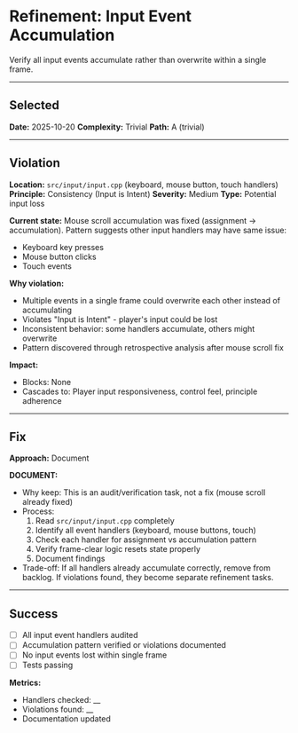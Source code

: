 # Refinement: Input Event Accumulation

Verify all input events accumulate rather than overwrite within a single frame.

---

<!-- BEGIN: SELECT/SELECTED -->
## Selected

**Date:** 2025-10-20
**Complexity:** Trivial
**Path:** A (trivial)
<!-- END: SELECT/SELECTED -->

---

<!-- BEGIN: SELECT/VIOLATION -->
## Violation

**Location:** `src/input/input.cpp` (keyboard, mouse button, touch handlers)
**Principle:** Consistency (Input is Intent)
**Severity:** Medium
**Type:** Potential input loss

**Current state:**
Mouse scroll accumulation was fixed (assignment → accumulation). Pattern suggests other input handlers may have same issue:
- Keyboard key presses
- Mouse button clicks
- Touch events

**Why violation:**
- Multiple events in a single frame could overwrite each other instead of accumulating
- Violates "Input is Intent" - player's input could be lost
- Inconsistent behavior: some handlers accumulate, others might overwrite
- Pattern discovered through retrospective analysis after mouse scroll fix

**Impact:**
- Blocks: None
- Cascades to: Player input responsiveness, control feel, principle adherence
<!-- END: SELECT/VIOLATION -->

---

<!-- BEGIN: SELECT/FIX -->
## Fix

**Approach:** Document

**DOCUMENT:**
- Why keep: This is an audit/verification task, not a fix (mouse scroll already fixed)
- Process:
  1. Read `src/input/input.cpp` completely
  2. Identify all event handlers (keyboard, mouse buttons, touch)
  3. Check each handler for assignment vs accumulation pattern
  4. Verify frame-clear logic resets state properly
  5. Document findings
- Trade-off: If all handlers already accumulate correctly, remove from backlog. If violations found, they become separate refinement tasks.
<!-- END: SELECT/FIX -->

---

<!-- BEGIN: SELECT/SUCCESS -->
## Success

- [ ] All input event handlers audited
- [ ] Accumulation pattern verified or violations documented
- [ ] No input events lost within single frame
- [ ] Tests passing

**Metrics:**
- Handlers checked: __
- Violations found: __
- Documentation updated
<!-- END: SELECT/SUCCESS -->
